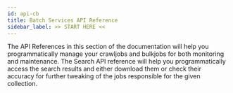 ```yaml
---
id: api-cb
title: Batch Services API Reference
sidebar_label: >> START HERE <<
---
```


The API References in this section of the documentation will help you programmatically manage your crawljobs and bulkjobs for both monitoring and maintenance. The Search API reference will help you programmatically access the search results and either download them or check their accuracy for further tweaking of the jobs responsible for the given collection.